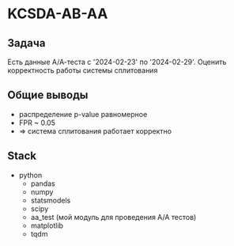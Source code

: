 # KCSDA-AB-AA

## Задача
Есть данные А/А-теста с '2024-02-23' по '2024-02-29'. Оценить корректность работы системы сплитования

## Общие выводы
- распределение p-value равномерное
- FPR ~ 0.05
- => система сплитования работает корректно

## Stack
- python
  - pandas
  - numpy
  - statsmodels
  - scipy
  - aa_test (мой модуль для проведения A/A тестов)
  - matplotlib
  - tqdm
